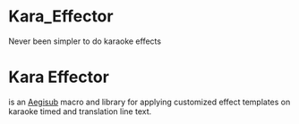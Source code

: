 Kara_Effector
=============
Never been simpler to do karaoke effects

Kara Effector
=============
<Kara Effector> is an [Aegisub](http://www.aegisub.org/) macro and library for applying customized effect templates on karaoke timed and translation line text.
